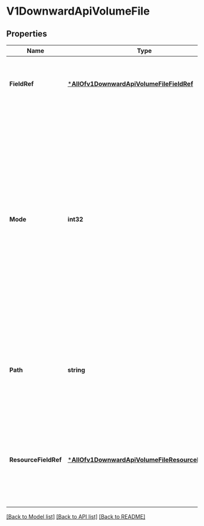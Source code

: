 # V1DownwardApiVolumeFile

## Properties
Name | Type | Description | Notes
------------ | ------------- | ------------- | -------------
**FieldRef** | [***AllOfv1DownwardApiVolumeFileFieldRef**](AllOfv1DownwardApiVolumeFileFieldRef.md) | Required: Selects a field of the pod: only annotations, labels, name and namespace are supported. +optional | [optional] [default to null]
**Mode** | **int32** | Optional: mode bits used to set permissions on this file, must be an octal value between 0000 and 0777 or a decimal value between 0 and 511. YAML accepts both octal and decimal values, JSON requires decimal values for mode bits. If not specified, the volume defaultMode will be used. This might be in conflict with other options that affect the file mode, like fsGroup, and the result can be other mode bits set. +optional | [optional] [default to null]
**Path** | **string** | Required: Path is  the relative path name of the file to be created. Must not be absolute or contain the &#x27;..&#x27; path. Must be utf-8 encoded. The first item of the relative path must not start with &#x27;..&#x27; | [optional] [default to null]
**ResourceFieldRef** | [***AllOfv1DownwardApiVolumeFileResourceFieldRef**](AllOfv1DownwardApiVolumeFileResourceFieldRef.md) | Selects a resource of the container: only resources limits and requests (limits.cpu, limits.memory, requests.cpu and requests.memory) are currently supported. +optional | [optional] [default to null]

[[Back to Model list]](../README.md#documentation-for-models) [[Back to API list]](../README.md#documentation-for-api-endpoints) [[Back to README]](../README.md)

